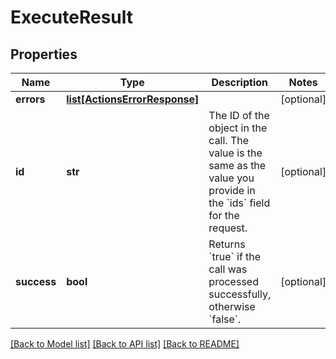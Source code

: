 # ExecuteResult

## Properties
Name | Type | Description | Notes
------------ | ------------- | ------------- | -------------
**errors** | [**list[ActionsErrorResponse]**](ActionsErrorResponse.md) |  | [optional] 
**id** | **str** | The ID of the object in the call. The value is the same as the value you provide in the &#x60;ids&#x60; field for the request.  | [optional] 
**success** | **bool** | Returns &#x60;true&#x60; if the call was processed successfully, otherwise &#x60;false&#x60;.  | [optional] 

[[Back to Model list]](../README.md#documentation-for-models) [[Back to API list]](../README.md#documentation-for-api-endpoints) [[Back to README]](../README.md)

